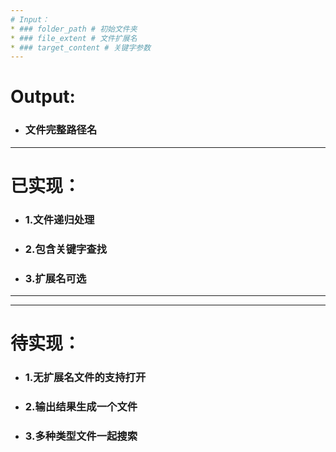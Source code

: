 ```yaml
---
# Input：
* ### folder_path # 初始文件夹
* ### file_extent # 文件扩展名
* ### target_content # 关键字参数
---
```


# Output:
*  ### 文件完整路径名

---
# 已实现：
* ### 1.文件递归处理
* ### 2.包含关键字查找
* ### 3.扩展名可选
---

---
# 待实现：
* ### 1.无扩展名文件的支持打开
* ### 2.输出结果生成一个文件
* ### 3.多种类型文件一起搜索
